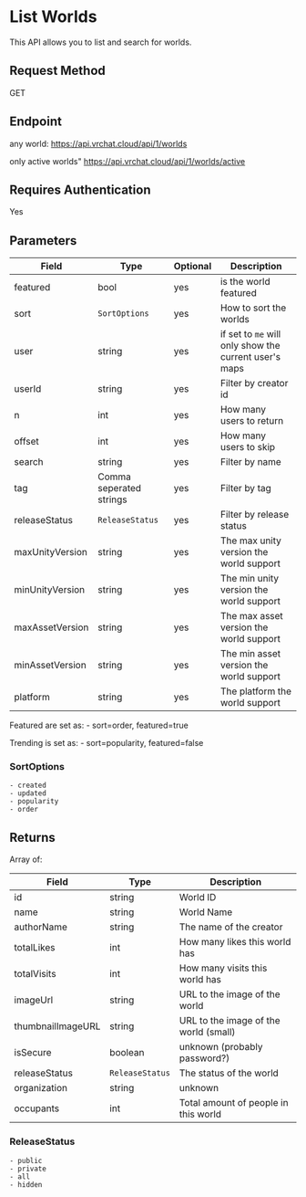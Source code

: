 # List Worlds

This API allows you to list and search for worlds.

## Request Method 
GET

## Endpoint
any world:
    https://api.vrchat.cloud/api/1/worlds

only active worlds"
    https://api.vrchat.cloud/api/1/worlds/active

## Requires Authentication
Yes

## Parameters

Field | Type | Optional | Description
------|------|----------|------------
featured | bool | yes | is the world featured
sort | `SortOptions` | yes | How to sort the worlds
user | string | yes | if set to `me` will only show the current user's maps
userId | string | yes | Filter by creator id
n | int | yes | How many users to return
offset | int | yes | How many users to skip
search | string | yes | Filter by name
tag | Comma seperated strings | yes | Filter by tag
releaseStatus | `ReleaseStatus` | yes | Filter by release status
maxUnityVersion | string | yes | The max unity version the world support
minUnityVersion | string | yes | The min unity version the world support
maxAssetVersion | string | yes | The max asset version the world support
minAssetVersion | string | yes | The min asset version the world support
platform | string | yes | The platform the world support

Featured are set as:
    - sort=order, featured=true

Trending is set as:
    - sort=popularity, featured=false

### SortOptions

    - created
    - updated
    - popularity
    - order

## Returns 

Array of:

Field | Type | Description
------|------|------------
id | string | World ID
name | string | World Name
authorName | string | The name of the creator
totalLikes | int | How many likes this world has
totalVisits | int | How many visits this world has
imageUrl | string | URL to the image of the world
thumbnailImageURL | string | URL to the image of the world (small)
isSecure | boolean | unknown (probably password?)
releaseStatus | `ReleaseStatus` | The status of the world
organization | string | unknown
occupants | int | Total amount of people in this world

### ReleaseStatus

    - public
    - private 
    - all
    - hidden